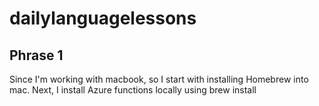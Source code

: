 # dailylanguagelessons

## Phrase 1
Since I'm working with macbook, so I start with installing Homebrew into mac.
Next, I install Azure functions locally using brew install
